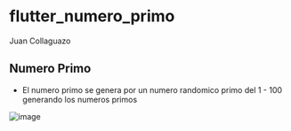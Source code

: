 # flutter_numero_primo

Juan Collaguazo

## Numero Primo

- El numero primo se genera por un numero randomico primo del 1 - 100 generando los numeros primos

![image](https://user-images.githubusercontent.com/38759831/129467195-d6a3f4f9-2c04-4c34-8b35-125d9f14cf2a.png)

